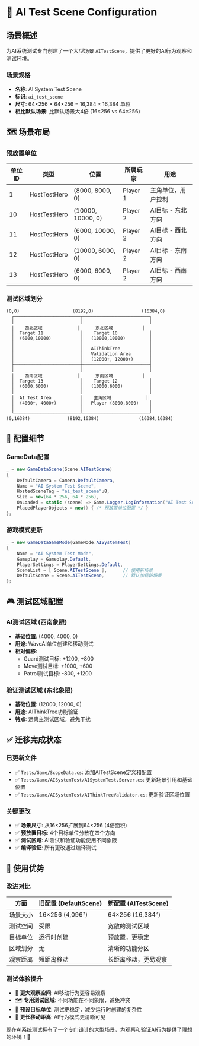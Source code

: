 # 🎯 AI Test Scene Configuration

## **场景概述**

为AI系统测试专门创建了一个大型场景 `AITestScene`，提供了更好的AI行为观察和测试环境。

### **场景规格**
- **名称**: AI System Test Scene
- **标识**: `ai_test_scene`
- **尺寸**: 64×256 × 64×256 = 16,384 × 16,384 单位
- **相比默认场景**: 比默认场景大4倍 (16×256 vs 64×256)

## **🗺️ 场景布局**

### **预放置单位**
| 单位ID | 类型 | 位置 | 所属玩家 | 用途 |
|--------|------|------|----------|------|
| 1 | HostTestHero | (8000, 8000, 0) | Player 1 | 主角单位，用户控制 |
| 10 | HostTestHero | (10000, 10000, 0) | Player 2 | AI目标 - 东北方向 |
| 11 | HostTestHero | (6000, 10000, 0) | Player 2 | AI目标 - 西北方向 |
| 12 | HostTestHero | (10000, 6000, 0) | Player 2 | AI目标 - 东南方向 |
| 13 | HostTestHero | (6000, 6000, 0) | Player 2 | AI目标 - 西南方向 |

### **测试区域划分**
```
(0,0)                    (8192,0)                  (16384,0)
  ┌─────────────────────────┬─────────────────────────┐
  │                         │                         │
  │    西北区域             │      东北区域           │
  │  Target 11              │    Target 10            │
  │  (6000,10000)           │   (10000,10000)         │
  │                         │                         │
  │                         │   AIThinkTree           │
  │                         │   Validation Area       │
  │                         │   (12000+, 12000+)      │
  ├─────────────────────────┼─────────────────────────┤
  │                         │                         │
  │    西南区域             │      东南区域           │
  │  Target 13              │    Target 12            │
  │  (6000,6000)            │   (10000,6000)          │
  │                         │                         │
  │  AI Test Area           │    主角区域             │
  │  (4000+, 4000+)         │   Player (8000,8000)    │
  │                         │                         │
  └─────────────────────────┴─────────────────────────┘
(0,16384)              (8192,16384)               (16384,16384)
```

## **🔧 配置细节**

### **GameData配置**
```csharp
_ = new GameDataScene(Scene.AITestScene)
{
    DefaultCamera = Camera.DefaultCamera,
    Name = "AI System Test Scene",
    HostedSceneTag = "ai_test_scene"u8,
    Size = new(64 * 256, 64 * 256),
    OnLoaded = static (scene) => Game.Logger.LogInformation("AI Test Scene {scene} loaded", scene),
    PlacedPlayerObjects = new() { /* 预放置单位配置 */ }
};
```

### **游戏模式更新**
```csharp
_ = new GameDataGameMode(GameMode.AISystemTest)
{
    Name = "AI System Test Mode",
    Gameplay = Gameplay.Default,
    PlayerSettings = PlayerSettings.Default,
    SceneList = [ Scene.AITestScene ],      // 使用新场景
    DefaultScene = Scene.AITestScene,       // 默认加载新场景
};
```

## **🎮 测试区域配置**

### **AI测试区域** (西南象限)
- **基础位置**: (4000, 4000, 0)
- **用途**: WaveAI单位创建和移动测试
- **相对偏移**:
  - Guard测试目标: +1200, +800
  - Move测试目标: +1000, +600  
  - Patrol测试目标: -800, +1200

### **验证测试区域** (东北象限)
- **基础位置**: (12000, 12000, 0)
- **用途**: AIThinkTree功能验证
- **特点**: 远离主测试区域，避免干扰

## **✅ 迁移完成状态**

### **已更新文件**
- ✅ `Tests/Game/ScopeData.cs`: 添加AITestScene定义和配置
- ✅ `Tests/Game/AISystemTest/AISystemTest.Server.cs`: 更新场景引用和基础位置
- ✅ `Tests/Game/AISystemTest/AIThinkTreeValidator.cs`: 更新验证区域位置

### **关键更改**
- ✅ **场景尺寸**: 从16×256扩展到64×256 (4倍面积)
- ✅ **预放置目标**: 4个目标单位分散在四个方向
- ✅ **测试区域**: AI测试和验证功能使用不同象限
- ✅ **编译验证**: 所有更改通过编译测试

## **🚀 使用优势**

### **改进对比**
| 方面 | 旧配置 (DefaultScene) | 新配置 (AITestScene) |
|------|---------------------|---------------------|
| 场景大小 | 16×256 (4,096²) | 64×256 (16,384²) |
| 测试空间 | 受限 | 宽敞的测试区域 |
| 目标单位 | 运行时创建 | 预放置，更稳定 |
| 区域划分 | 无 | 清晰的功能分区 |
| 观察距离 | 短距离移动 | 长距离移动，更易观察 |

### **测试体验提升**
- 🎯 **更大观察空间**: AI移动行为更容易观察
- 🗺️ **专用测试区域**: 不同功能在不同象限，避免冲突
- 📍 **预设目标单位**: 测试更稳定，减少运行时创建的复杂性
- 🔄 **更长移动距离**: AI行为模式更清晰可见

现在AI系统测试拥有了一个专门设计的大型场景，为观察和验证AI行为提供了理想的环境！🎊 